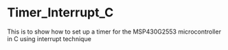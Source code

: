 # Timer_Interrupt_C

This is to show how to set up a timer for the MSP430G2553 microcontroller in C using interrupt technique
